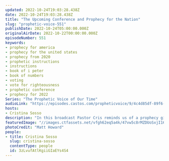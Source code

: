```yaml
---
updated: 2022-10-24T19:03:28.438Z
date: 2022-10-24T19:03:28.438Z
title: "The Upcoming Conference and Prophecy for the Nation"
slug: "prophetic-voice-551"
publishDate: 2022-10-24T05:00:00.000Z
originalAirDate: 2022-10-22T00:00:00.000Z
episodeNumber: 551
keywords:
- prophecy for america
- prophecy for the united states
- prophecy from 2020
- prophetic instructions
- instructions
- book of i peter
- book of numbers
- voting
- vote for righteousness
- prophetic conference
- prophecy for 2022
Series: "The Prophetic Voice of Our Time"
audioLink: "https://episodes.castos.com/propheticvoice/9/4c4d85df-89f6-47df-9efb-c0e8a6a8165e/10-22-23-22-The-Prophetic-Voice-of-our-Time-mixdown-.mp3"
hosts:
- Cristina Sosso
description: "In this broadcast Pastor Cris reminds us of a prophecy given to America in 2020, and the three different options we were given in it. The first has already passed, so we must push forward and take hold of the second. We must consider the heart of God; He does not treasure the judgement of the wicked, so we should not be hoping for their judgment but should pray for them. We must continue to pray for our country and vote righteously. We need to be desperate and make the time for Him. Can God count on you?"
featuredImage: "//images.ctfassets.net/vfgh62eq5a4k/47vw5c8rMZDUoSxjI16Qzs/fab0463fbdb2b0528aa9264f21470425/matt-howard-A4iL43vunlY-unsplash__1_.jpg"
photoCredit: "Matt Howard"
people:
- title: Cristina Sosso
  slug: cristina-sosso
  contentType: people
  id: 3zLvufAtlKgiiGIaEYs4S4
---
```

